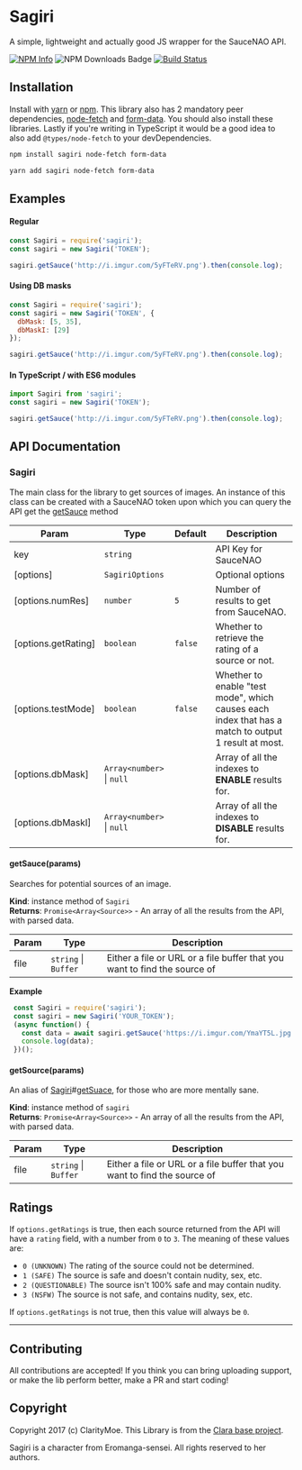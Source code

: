 # Sagiri
A simple, lightweight and actually good JS wrapper for the SauceNAO API.

[![NPM Info](https://nodei.co/npm/sagiri.png)](https://npmjs.org/package/sagiri)
![NPM Downloads Badge](https://img.shields.io/npm/dm/sagiri.svg)
[![Build Status](https://travis-ci.com/ClarityCafe/Sagiri.svg?branch=master)](https://travis-ci.com/ClarityCafe/Sagiri)

## Installation

Install with [yarn](https://yarnpkg.com) or [npm](https://www.npmjs.com/).
This library also has 2 mandatory peer dependencies, [node-fetch](https://www.npmjs.com/package/node-fetch) and [form-data](https://www.npmjs.com/package/form-data).
You should also install these libraries.
Lastly if you're writing in TypeScript it would be a good idea to also add `@types/node-fetch` to your devDependencies.

```sh
npm install sagiri node-fetch form-data

yarn add sagiri node-fetch form-data
```

## Examples

#### Regular
```js
const Sagiri = require('sagiri');
const sagiri = new Sagiri('TOKEN');

sagiri.getSauce('http://i.imgur.com/5yFTeRV.png').then(console.log);
```

#### Using DB masks
```js
const Sagiri = require('sagiri');
const sagiri = new Sagiri('TOKEN', {
  dbMask: [5, 35],
  dbMaskI: [29]
});

sagiri.getSauce('http://i.imgur.com/5yFTeRV.png').then(console.log);
```

#### In TypeScript / with ES6 modules
```ts
import Sagiri from 'sagiri';
const sagiri = new Sagiri('TOKEN');

sagiri.getSauce('http://i.imgur.com/5yFTeRV.png').then(console.log);
```

## API Documentation

### Sagiri
The main class for the library to get sources of images.
An instance of this class can be created with a SauceNAO token upon which you can query the API get the [getSauce](getSauce) method


| Param | Type | Default | Description |
| --- | --- | --- | --- |
| key | <code>string</code> |  | API Key for SauceNAO |
| [options] | <code>SagiriOptions</code> |  | Optional options |
| [options.numRes] | <code>number</code> | <code>5</code> | Number of results to get from SauceNAO. |
| [options.getRating] | <code>boolean</code> | <code>false</code> | Whether to retrieve the rating of a source or not. |
| [options.testMode] | <code>boolean</code> | <code>false</code> | Whether to enable "test mode", which causes each index that has a match to output 1 result at most. |
| [options.dbMask] | <code>Array&lt;number&gt;</code> \| <code>null</code> | <code></code> | Array of all the indexes to **ENABLE** results for. |
| [options.dbMaskI] | <code>Array&lt;number&gt;</code> \| <code>null</code> | <code></code> | Array of all the indexes to **DISABLE** results for. |

#### getSauce(params)
Searches for potential sources of an image.

**Kind**: instance method of <code>Sagiri</code>  
**Returns**: <code>Promise&lt;Array&lt;Source&gt;&gt;</code> - An array of all the results from the API, with parsed data.  

| Param | Type | Description |
| --- | --- | --- |
| file | <code>string</code> \| <code>Buffer</code> | Either a file or URL or a file buffer that you want to find the source of |

**Example**  
```ts
 const Sagiri = require('sagiri');
 const sagiri = new Sagiri('YOUR_TOKEN');
 (async function() {
   const data = await sagiri.getSauce('https://i.imgur.com/YmaYT5L.jpg');
   console.log(data);
 })();
```
#### getSource(params)
An alias of [Sagiri](Sagiri)#[getSuace](getSuace), for those who are more mentally sane.

**Kind**: instance method of <code>sagiri</code>  
**Returns**: <code>Promise&lt;Array&lt;Source&gt;&gt;</code> - An array of all the results from the API, with parsed data.  

| Param | Type | Description |
| --- | --- | --- |
| file | <code>string</code> \| <code>Buffer</code> | Either a file or URL or a file buffer that you want to find the source of |


## Ratings
If `options.getRatings` is true, then each source returned from the API will have a `rating` field, with a number from `0` to `3`.
The meaning of these values are:
 - `0 (UNKNOWN)` The rating of the source could not be determined.
 - `1 (SAFE)` The source is safe and doesn't contain nudity, sex, etc.
 - `2 (QUESTIONABLE)` The source isn't 100% safe and may contain nudity.
 - `3 (NSFW)` The source is not safe, and contains nudity, sex, etc.

If `options.getRatings` is not true, then this value will always be `0`.

* * *

## Contributing

All contributions are accepted! If you think you can bring uploading support, or make the lib perform better, make a PR and start coding!

## Copyright

Copyright 2017 (c) ClarityMoe. This Library is from the [Clara base project](https://github.com/ClarityCafe/Clara).

Sagiri is a character from Eromanga-sensei. All rights reserved to her authors.
